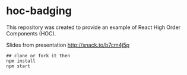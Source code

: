 # hoc-badging

This repository was created to provide an example of React High Order Components (HOC).

Slides from presentation
http://snack.to/b7cm4j5p

```
## clone or fork it then
npm install
npm start
```
